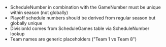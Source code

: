 - ScheduleNumber in combination with the GameNumber must be unique within season (not globally)
- Playoff schedule numbers should be derived from regular season but globally unique
- DivisionId comes from ScheduleGames table via ScheduleNumber lookup
- Team names are generic placeholders ("Team 1 vs Team 8")